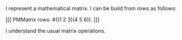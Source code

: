 I represent a mathematical matrix. I can be build from rows as follows: 

[[[ 
PMMatrix rows: #((1 2 3)(4 5 6)).
]]]

I understand the usual matrix operations.
